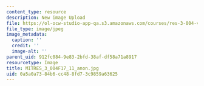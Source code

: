 ```yaml
---
content_type: resource
description: New image Upload
file: https://ol-ocw-studio-app-qa.s3.amazonaws.com/courses/res-3-004-visualizing-materials-science-fall-2017/0a5a0a7384b6cc488fd73c9859a63625_MITRES_3_004F17_11_anon.jpg
file_type: image/jpeg
image_metadata:
  caption: ''
  credit: ''
  image-alt: ''
parent_uid: 912fc084-9e83-2bfd-38af-df58a71a8917
resourcetype: Image
title: MITRES_3_004F17_11_anon.jpg
uid: 0a5a0a73-84b6-cc48-8fd7-3c9859a63625
---
```

